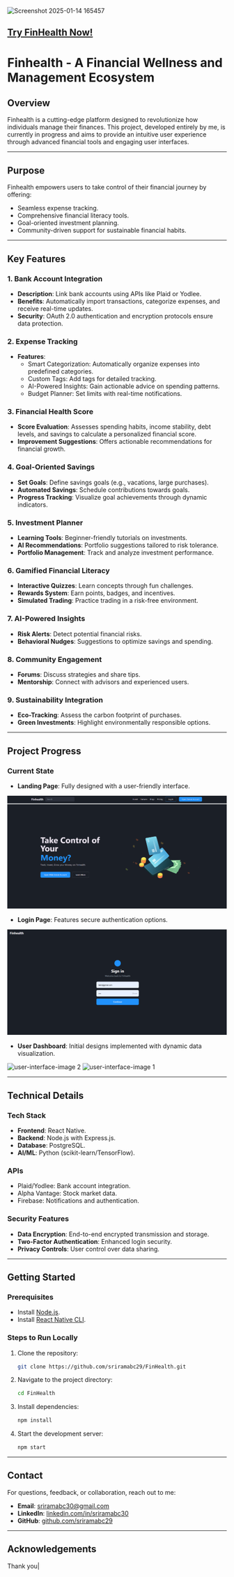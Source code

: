 ![Screenshot 2025-01-14 165457](https://github.com/user-attachments/assets/be491e04-104a-4046-82b4-2fc6053d4ecf)
## [**Try FinHealth Now!**](https://sriramabc29.github.io/FinHealth/)

# Finhealth - A Financial Wellness and Management Ecosystem

## **Overview**
Finhealth is a cutting-edge platform designed to revolutionize how individuals manage their finances. This project, developed entirely by me, is currently in progress and aims to provide an intuitive user experience through advanced financial tools and engaging user interfaces.

---

## **Purpose**
Finhealth empowers users to take control of their financial journey by offering:
- Seamless expense tracking.
- Comprehensive financial literacy tools.
- Goal-oriented investment planning.
- Community-driven support for sustainable financial habits.

---

## **Key Features**

### 1. **Bank Account Integration**
- **Description**: Link bank accounts using APIs like Plaid or Yodlee.
- **Benefits**: Automatically import transactions, categorize expenses, and receive real-time updates.
- **Security**: OAuth 2.0 authentication and encryption protocols ensure data protection.

### 2. **Expense Tracking**
- **Features**:
  - Smart Categorization: Automatically organize expenses into predefined categories.
  - Custom Tags: Add tags for detailed tracking.
  - AI-Powered Insights: Gain actionable advice on spending patterns.
  - Budget Planner: Set limits with real-time notifications.

### 3. **Financial Health Score**
- **Score Evaluation**: Assesses spending habits, income stability, debt levels, and savings to calculate a personalized financial score.
- **Improvement Suggestions**: Offers actionable recommendations for financial growth.

### 4. **Goal-Oriented Savings**
- **Set Goals**: Define savings goals (e.g., vacations, large purchases).
- **Automated Savings**: Schedule contributions towards goals.
- **Progress Tracking**: Visualize goal achievements through dynamic indicators.

### 5. **Investment Planner**
- **Learning Tools**: Beginner-friendly tutorials on investments.
- **AI Recommendations**: Portfolio suggestions tailored to risk tolerance.
- **Portfolio Management**: Track and analyze investment performance.

### 6. **Gamified Financial Literacy**
- **Interactive Quizzes**: Learn concepts through fun challenges.
- **Rewards System**: Earn points, badges, and incentives.
- **Simulated Trading**: Practice trading in a risk-free environment.

### 7. **AI-Powered Insights**
- **Risk Alerts**: Detect potential financial risks.
- **Behavioral Nudges**: Suggestions to optimize savings and spending.

### 8. **Community Engagement**
- **Forums**: Discuss strategies and share tips.
- **Mentorship**: Connect with advisors and experienced users.

### 9. **Sustainability Integration**
- **Eco-Tracking**: Assess the carbon footprint of purchases.
- **Green Investments**: Highlight environmentally responsible options.

---

## **Project Progress**

### Current State
- **Landing Page**: Fully designed with a user-friendly interface.

![Landing Page](landing-page-image.png)

- **Login Page**: Features secure authentication options.

![Login Page](login-page-image.png)

- **User Dashboard**: Initial designs implemented with dynamic data visualization.

![user-interface-image 2](https://github.com/user-attachments/assets/ac7fcf6d-df64-4da0-88ca-ff5325f49641)
![user-interface-image 1](https://github.com/user-attachments/assets/bfc4cb3f-4239-43e9-aca5-c874557493be)

---

## **Technical Details**

### **Tech Stack**
- **Frontend**: React Native.
- **Backend**: Node.js with Express.js.
- **Database**: PostgreSQL.
- **AI/ML**: Python (scikit-learn/TensorFlow).

### **APIs**
- Plaid/Yodlee: Bank account integration.
- Alpha Vantage: Stock market data.
- Firebase: Notifications and authentication.

### **Security Features**
- **Data Encryption**: End-to-end encrypted transmission and storage.
- **Two-Factor Authentication**: Enhanced login security.
- **Privacy Controls**: User control over data sharing.

---

## **Getting Started**

### Prerequisites
- Install [Node.js](https://nodejs.org/).
- Install [React Native CLI](https://reactnative.dev/docs/environment-setup).

### Steps to Run Locally
1. Clone the repository:
   ```bash
   git clone https://github.com/sriramabc29/FinHealth.git
   ```
2. Navigate to the project directory:
   ```bash
   cd FinHealth
   ```
3. Install dependencies:
   ```bash
   npm install
   ```
4. Start the development server:
   ```bash
   npm start
   ```

---

## **Contact**
For questions, feedback, or collaboration, reach out to me:

- **Email**: [sriramabc30@gmail.com](mailto:sriramabc30@gmail.com)
- **LinkedIn**: [linkedin.com/in/sriramabc30](https://www.linkedin.com/in/sriramabc30/)
- **GitHub**: [github.com/sriramabc29](https://github.com/sriramabc29)

---

## **Acknowledgements**
Thank you|

